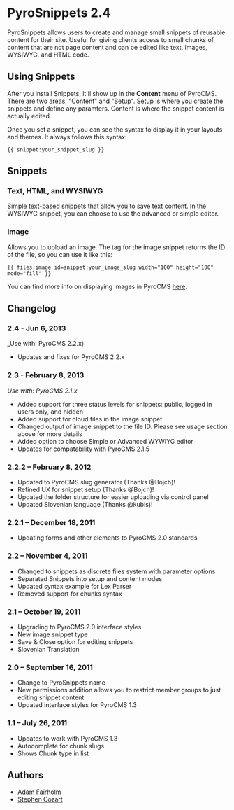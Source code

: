 # PyroSnippets 2.4

PyroSnippets allows users to create and manage small snippets of reusable content for their site. Useful for giving clients access to small chunks of content that are not page content and can be edited like text, images, WYSIWYG, and HTML code.

## Using Snippets

After you install Snippets, it'll show up in the **Content** menu of PyroCMS. There are two areas, "Content" and "Setup". Setup is where you create the snippets and define any paramters. Content is where the snippet content is actually edited.

Once you set a snippet, you can see the syntax to display it in your layouts and themes. It always follows this syntax:

	{{ snippet:your_snippet_slug }}

## Snippets

### Text, HTML, and WYSIWYG

Simple text-based snippets that allow you to save text content. In the WYSIWYG snippet, you can choose to use the advanced or simple editor.

### Image

Allows you to upload an image. The tag for the image snippet returns the ID of the file, so you can use it like this:

	{{ files:image id=snippet:your_image_slug width="100" height="100" mode="fill" }}

You can find more info on displaying images in PyroCMS [here](http://docs.pyrocms.com/2.1/manual/plugins/files).

## Changelog

### 2.4 - Jun 6, 2013

_Use with: PyroCMS 2.2.x)

* Updates and fixes for PyroCMS 2.2.x

### 2.3 - February 8, 2013

_Use with: PyroCMS 2.1.x_

* Added support for three status levels for snippets: public, logged in users only, and hidden
* Added support for cloud files in the image snippet
* Changed output of image snippet to the file ID. Please see usage section above for more details
* Added option to choose Simple or Advanced WYWIYG editor
* Updates for compatability with PyroCMS 2.1.5

### 2.2.2 – February 8, 2012

* Updated to PyroCMS slug generator (Thanks @Bojch)!
* Refined UX for snippet setup (Thanks @Bojch)!
* Updated the folder structure for easier uploading via control panel
* Updated Slovenian language (Thanks @kubis)!

### 2.2.1 – December 18, 2011

* Updating forms and other elements to PyroCMS 2.0 standards

### 2.2 – November 4, 2011

* Changed to snippets as discrete files system with parameter options
* Separated Snippets into setup and content modes
* Updated syntax example for Lex Parser
* Removed support for chunks syntax

### 2.1 – October 19, 2011

* Upgrading to PyroCMS 2.0 interface styles
* New image snippet type
* Save & Close option for editing snippets
* Slovenian Translation

### 2.0 – September 16, 2011

* Change to PyroSnippets name
* New permissions addition allows you to restrict member groups to just editing snippet content
* Updated interface styles for PyroCMS 1.3

### 1.1 – July 26, 2011

* Updates to work with PyroCMS 1.3
* Autocomplete for chunk slugs
* Shows Chunk type in list

## Authors

* [Adam Fairholm](http://twitter.com/adamfairholm)
* [Stephen Cozart](http://twitter.com/stephencozart)
